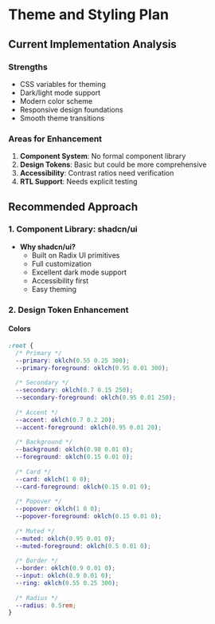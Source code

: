 # Theme and Styling Plan

## Current Implementation Analysis

### Strengths
- CSS variables for theming
- Dark/light mode support
- Modern color scheme
- Responsive design foundations
- Smooth theme transitions

### Areas for Enhancement
1. **Component System**: No formal component library
2. **Design Tokens**: Basic but could be more comprehensive
3. **Accessibility**: Contrast ratios need verification
4. **RTL Support**: Needs explicit testing

## Recommended Approach

### 1. Component Library: shadcn/ui
- **Why shadcn/ui?**
  - Built on Radix UI primitives
  - Full customization
  - Excellent dark mode support
  - Accessibility first
  - Easy theming

### 2. Design Token Enhancement

#### Colors
```css
:root {
  /* Primary */
  --primary: oklch(0.55 0.25 300);
  --primary-foreground: oklch(0.95 0.01 300);
  
  /* Secondary */
  --secondary: oklch(0.7 0.15 250);
  --secondary-foreground: oklch(0.95 0.01 250);
  
  /* Accent */
  --accent: oklch(0.7 0.2 20);
  --accent-foreground: oklch(0.95 0.01 20);
  
  /* Background */
  --background: oklch(0.98 0.01 0);
  --foreground: oklch(0.15 0.01 0);
  
  /* Card */
  --card: oklch(1 0 0);
  --card-foreground: oklch(0.15 0.01 0);
  
  /* Popover */
  --popover: oklch(1 0 0);
  --popover-foreground: oklch(0.15 0.01 0);
  
  /* Muted */
  --muted: oklch(0.95 0.01 0);
  --muted-foreground: oklch(0.5 0.01 0);
  
  /* Border */
  --border: oklch(0.9 0.01 0);
  --input: oklch(0.9 0.01 0);
  --ring: oklch(0.55 0.25 300);
  
  /* Radius */
  --radius: 0.5rem;
}